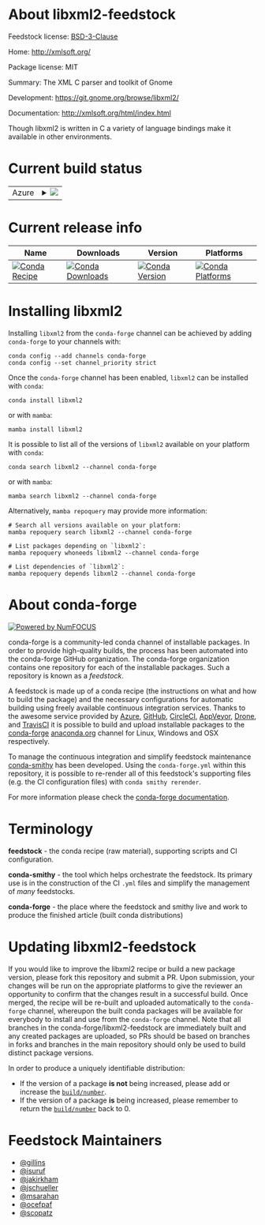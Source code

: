 About libxml2-feedstock
=======================

Feedstock license: [BSD-3-Clause](https://github.com/conda-forge/libxml2-feedstock/blob/main/LICENSE.txt)

Home: http://xmlsoft.org/

Package license: MIT

Summary: The XML C parser and toolkit of Gnome

Development: https://git.gnome.org/browse/libxml2/

Documentation: http://xmlsoft.org/html/index.html

Though libxml2 is written in C a variety of language
bindings make it available in other environments.


Current build status
====================


<table>
    
  <tr>
    <td>Azure</td>
    <td>
      <details>
        <summary>
          <a href="https://dev.azure.com/conda-forge/feedstock-builds/_build/latest?definitionId=583&branchName=main">
            <img src="https://dev.azure.com/conda-forge/feedstock-builds/_apis/build/status/libxml2-feedstock?branchName=main">
          </a>
        </summary>
        <table>
          <thead><tr><th>Variant</th><th>Status</th></tr></thead>
          <tbody><tr>
              <td>linux_64_with_icuno</td>
              <td>
                <a href="https://dev.azure.com/conda-forge/feedstock-builds/_build/latest?definitionId=583&branchName=main">
                  <img src="https://dev.azure.com/conda-forge/feedstock-builds/_apis/build/status/libxml2-feedstock?branchName=main&jobName=linux&configuration=linux%20linux_64_with_icuno" alt="variant">
                </a>
              </td>
            </tr><tr>
              <td>linux_64_with_icuyes</td>
              <td>
                <a href="https://dev.azure.com/conda-forge/feedstock-builds/_build/latest?definitionId=583&branchName=main">
                  <img src="https://dev.azure.com/conda-forge/feedstock-builds/_apis/build/status/libxml2-feedstock?branchName=main&jobName=linux&configuration=linux%20linux_64_with_icuyes" alt="variant">
                </a>
              </td>
            </tr><tr>
              <td>linux_aarch64_with_icuno</td>
              <td>
                <a href="https://dev.azure.com/conda-forge/feedstock-builds/_build/latest?definitionId=583&branchName=main">
                  <img src="https://dev.azure.com/conda-forge/feedstock-builds/_apis/build/status/libxml2-feedstock?branchName=main&jobName=linux&configuration=linux%20linux_aarch64_with_icuno" alt="variant">
                </a>
              </td>
            </tr><tr>
              <td>linux_aarch64_with_icuyes</td>
              <td>
                <a href="https://dev.azure.com/conda-forge/feedstock-builds/_build/latest?definitionId=583&branchName=main">
                  <img src="https://dev.azure.com/conda-forge/feedstock-builds/_apis/build/status/libxml2-feedstock?branchName=main&jobName=linux&configuration=linux%20linux_aarch64_with_icuyes" alt="variant">
                </a>
              </td>
            </tr><tr>
              <td>linux_ppc64le_with_icuno</td>
              <td>
                <a href="https://dev.azure.com/conda-forge/feedstock-builds/_build/latest?definitionId=583&branchName=main">
                  <img src="https://dev.azure.com/conda-forge/feedstock-builds/_apis/build/status/libxml2-feedstock?branchName=main&jobName=linux&configuration=linux%20linux_ppc64le_with_icuno" alt="variant">
                </a>
              </td>
            </tr><tr>
              <td>linux_ppc64le_with_icuyes</td>
              <td>
                <a href="https://dev.azure.com/conda-forge/feedstock-builds/_build/latest?definitionId=583&branchName=main">
                  <img src="https://dev.azure.com/conda-forge/feedstock-builds/_apis/build/status/libxml2-feedstock?branchName=main&jobName=linux&configuration=linux%20linux_ppc64le_with_icuyes" alt="variant">
                </a>
              </td>
            </tr><tr>
              <td>osx_64_with_icuno</td>
              <td>
                <a href="https://dev.azure.com/conda-forge/feedstock-builds/_build/latest?definitionId=583&branchName=main">
                  <img src="https://dev.azure.com/conda-forge/feedstock-builds/_apis/build/status/libxml2-feedstock?branchName=main&jobName=osx&configuration=osx%20osx_64_with_icuno" alt="variant">
                </a>
              </td>
            </tr><tr>
              <td>osx_64_with_icuyes</td>
              <td>
                <a href="https://dev.azure.com/conda-forge/feedstock-builds/_build/latest?definitionId=583&branchName=main">
                  <img src="https://dev.azure.com/conda-forge/feedstock-builds/_apis/build/status/libxml2-feedstock?branchName=main&jobName=osx&configuration=osx%20osx_64_with_icuyes" alt="variant">
                </a>
              </td>
            </tr><tr>
              <td>osx_arm64_with_icuno</td>
              <td>
                <a href="https://dev.azure.com/conda-forge/feedstock-builds/_build/latest?definitionId=583&branchName=main">
                  <img src="https://dev.azure.com/conda-forge/feedstock-builds/_apis/build/status/libxml2-feedstock?branchName=main&jobName=osx&configuration=osx%20osx_arm64_with_icuno" alt="variant">
                </a>
              </td>
            </tr><tr>
              <td>osx_arm64_with_icuyes</td>
              <td>
                <a href="https://dev.azure.com/conda-forge/feedstock-builds/_build/latest?definitionId=583&branchName=main">
                  <img src="https://dev.azure.com/conda-forge/feedstock-builds/_apis/build/status/libxml2-feedstock?branchName=main&jobName=osx&configuration=osx%20osx_arm64_with_icuyes" alt="variant">
                </a>
              </td>
            </tr><tr>
              <td>win_64_with_icuno</td>
              <td>
                <a href="https://dev.azure.com/conda-forge/feedstock-builds/_build/latest?definitionId=583&branchName=main">
                  <img src="https://dev.azure.com/conda-forge/feedstock-builds/_apis/build/status/libxml2-feedstock?branchName=main&jobName=win&configuration=win%20win_64_with_icuno" alt="variant">
                </a>
              </td>
            </tr><tr>
              <td>win_64_with_icuyes</td>
              <td>
                <a href="https://dev.azure.com/conda-forge/feedstock-builds/_build/latest?definitionId=583&branchName=main">
                  <img src="https://dev.azure.com/conda-forge/feedstock-builds/_apis/build/status/libxml2-feedstock?branchName=main&jobName=win&configuration=win%20win_64_with_icuyes" alt="variant">
                </a>
              </td>
            </tr>
          </tbody>
        </table>
      </details>
    </td>
  </tr>
</table>

Current release info
====================

| Name | Downloads | Version | Platforms |
| --- | --- | --- | --- |
| [![Conda Recipe](https://img.shields.io/badge/recipe-libxml2-green.svg)](https://anaconda.org/conda-forge/libxml2) | [![Conda Downloads](https://img.shields.io/conda/dn/conda-forge/libxml2.svg)](https://anaconda.org/conda-forge/libxml2) | [![Conda Version](https://img.shields.io/conda/vn/conda-forge/libxml2.svg)](https://anaconda.org/conda-forge/libxml2) | [![Conda Platforms](https://img.shields.io/conda/pn/conda-forge/libxml2.svg)](https://anaconda.org/conda-forge/libxml2) |

Installing libxml2
==================

Installing `libxml2` from the `conda-forge` channel can be achieved by adding `conda-forge` to your channels with:

```
conda config --add channels conda-forge
conda config --set channel_priority strict
```

Once the `conda-forge` channel has been enabled, `libxml2` can be installed with `conda`:

```
conda install libxml2
```

or with `mamba`:

```
mamba install libxml2
```

It is possible to list all of the versions of `libxml2` available on your platform with `conda`:

```
conda search libxml2 --channel conda-forge
```

or with `mamba`:

```
mamba search libxml2 --channel conda-forge
```

Alternatively, `mamba repoquery` may provide more information:

```
# Search all versions available on your platform:
mamba repoquery search libxml2 --channel conda-forge

# List packages depending on `libxml2`:
mamba repoquery whoneeds libxml2 --channel conda-forge

# List dependencies of `libxml2`:
mamba repoquery depends libxml2 --channel conda-forge
```


About conda-forge
=================

[![Powered by
NumFOCUS](https://img.shields.io/badge/powered%20by-NumFOCUS-orange.svg?style=flat&colorA=E1523D&colorB=007D8A)](https://numfocus.org)

conda-forge is a community-led conda channel of installable packages.
In order to provide high-quality builds, the process has been automated into the
conda-forge GitHub organization. The conda-forge organization contains one repository
for each of the installable packages. Such a repository is known as a *feedstock*.

A feedstock is made up of a conda recipe (the instructions on what and how to build
the package) and the necessary configurations for automatic building using freely
available continuous integration services. Thanks to the awesome service provided by
[Azure](https://azure.microsoft.com/en-us/services/devops/), [GitHub](https://github.com/),
[CircleCI](https://circleci.com/), [AppVeyor](https://www.appveyor.com/),
[Drone](https://cloud.drone.io/welcome), and [TravisCI](https://travis-ci.com/)
it is possible to build and upload installable packages to the
[conda-forge](https://anaconda.org/conda-forge) [anaconda.org](https://anaconda.org/)
channel for Linux, Windows and OSX respectively.

To manage the continuous integration and simplify feedstock maintenance
[conda-smithy](https://github.com/conda-forge/conda-smithy) has been developed.
Using the ``conda-forge.yml`` within this repository, it is possible to re-render all of
this feedstock's supporting files (e.g. the CI configuration files) with ``conda smithy rerender``.

For more information please check the [conda-forge documentation](https://conda-forge.org/docs/).

Terminology
===========

**feedstock** - the conda recipe (raw material), supporting scripts and CI configuration.

**conda-smithy** - the tool which helps orchestrate the feedstock.
                   Its primary use is in the construction of the CI ``.yml`` files
                   and simplify the management of *many* feedstocks.

**conda-forge** - the place where the feedstock and smithy live and work to
                  produce the finished article (built conda distributions)


Updating libxml2-feedstock
==========================

If you would like to improve the libxml2 recipe or build a new
package version, please fork this repository and submit a PR. Upon submission,
your changes will be run on the appropriate platforms to give the reviewer an
opportunity to confirm that the changes result in a successful build. Once
merged, the recipe will be re-built and uploaded automatically to the
`conda-forge` channel, whereupon the built conda packages will be available for
everybody to install and use from the `conda-forge` channel.
Note that all branches in the conda-forge/libxml2-feedstock are
immediately built and any created packages are uploaded, so PRs should be based
on branches in forks and branches in the main repository should only be used to
build distinct package versions.

In order to produce a uniquely identifiable distribution:
 * If the version of a package **is not** being increased, please add or increase
   the [``build/number``](https://docs.conda.io/projects/conda-build/en/latest/resources/define-metadata.html#build-number-and-string).
 * If the version of a package **is** being increased, please remember to return
   the [``build/number``](https://docs.conda.io/projects/conda-build/en/latest/resources/define-metadata.html#build-number-and-string)
   back to 0.

Feedstock Maintainers
=====================

* [@gillins](https://github.com/gillins/)
* [@isuruf](https://github.com/isuruf/)
* [@jakirkham](https://github.com/jakirkham/)
* [@jschueller](https://github.com/jschueller/)
* [@msarahan](https://github.com/msarahan/)
* [@ocefpaf](https://github.com/ocefpaf/)
* [@scopatz](https://github.com/scopatz/)

